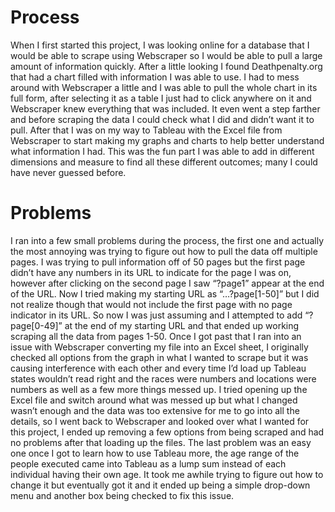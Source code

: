 # Process 

When I first started this project, I was looking online for a database that I would be able to scrape using Webscraper so I would be able to pull a large amount of information quickly.  After a little looking I found Deathpenalty.org that had a chart filled with information I was able to use.  I had to mess around with Webscraper a little and I was able to pull the whole chart in its full form, after selecting it as a table I just had to click anywhere on it and Webscraper knew everything that was included.  It even went a step farther and before scraping the data I could check what I did and didn’t want it to pull.  After that I was on my way to Tableau with the Excel file from Webscraper to start making my graphs and charts to help better understand what information I had.  This was the fun part I was able to add in different dimensions and measure to find all these different outcomes; many I could have never guessed before.  
 
# Problems

I ran into a few small problems during the process, the first one and actually the most annoying was trying to figure out how to pull the data off multiple pages.  I was trying to pull information off of 50 pages but the first page didn’t have any numbers in its URL to indicate for the page I was on, however after clicking on the second page I saw “?page1” appear at the end of the URL.  Now I tried making my starting URL as “…?page[1-50]” but I did not realize though that would not include the first page with no page indicator in its URL.  So now I was just assuming and I attempted to add “?page[0-49]” at the end of my starting URL and that ended up working scraping all the data from pages 1-50. Once I got past that I ran into an issue with Webscraper converting my file into an Excel sheet, I originally checked all options from the graph in what I wanted to scrape but it was causing interference with each other and every time I’d load up Tableau states wouldn’t read right and the races were numbers and locations were numbers as well as a few more things messed up.  I tried opening up the Excel file and switch around what was messed up but what I changed wasn’t enough and the data was too extensive for me to go into all the details, so I went back to Webscraper and looked over what I wanted for this project, I ended up removing a few options from being scraped and had no problems after that loading up the files.  The last problem was an easy one once I got to learn how to use Tableau more, the age range of the people executed came into Tableau as a lump sum instead of each individual having their own age.  It took me awhile trying to figure out how to change it but eventually got it and it ended up being a simple drop-down menu and another box being checked to fix this issue.  
